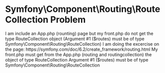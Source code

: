 
# Symfony\Component\Routing\RouteCollection Problem

I am include an App.php (rounting) page but my front.php do not get the type RouteCollection object (Argument #1 ($routes) must be of type Symfony\Component\Routing\RouteCollection)
I am doing the excercise on the page:
https://symfony.com/doc/6.2/create_framework/routing.html
My front.php must get from the App.php (routing and routingcollection) the object of type RouteCollection
Argument #1 ($routes) must be of type Symfony\Component\Routing\RouteCollection

        